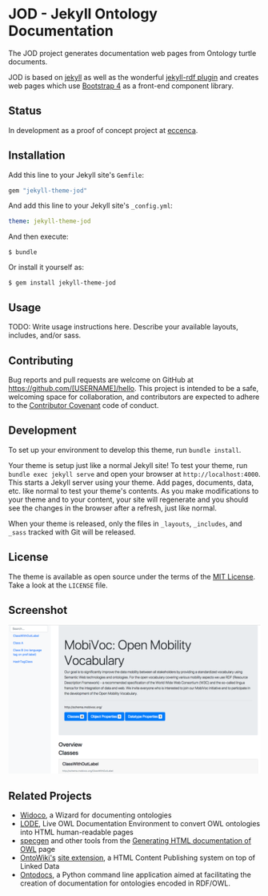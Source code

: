 # JOD - Jekyll Ontology Documentation

The JOD project generates documentation web pages from Ontology turtle documents.

JOD is based on [jekyll](jekyllrb.com) as well as the wonderful [jekyll-rdf plugin](https://github.com/white-gecko/jekyll-rdf) and creates web pages which use [Bootstrap 4](https://getbootstrap.com/) as a front-end component library.

## Status

In development as a proof of concept project at [eccenca](https://www.eccenca.com).


## Installation

Add this line to your Jekyll site's `Gemfile`:

```ruby
gem "jekyll-theme-jod"
```

And add this line to your Jekyll site's `_config.yml`:

```yaml
theme: jekyll-theme-jod
```

And then execute:

    $ bundle

Or install it yourself as:

    $ gem install jekyll-theme-jod

## Usage

TODO: Write usage instructions here. Describe your available layouts, includes, and/or sass.

## Contributing

Bug reports and pull requests are welcome on GitHub at https://github.com/[USERNAME]/hello. This project is intended to be a safe, welcoming space for collaboration, and contributors are expected to adhere to the [Contributor Covenant](http://contributor-covenant.org) code of conduct.

## Development

To set up your environment to develop this theme, run `bundle install`.

Your theme is setup just like a normal Jekyll site! To test your theme, run `bundle exec jekyll serve` and open your browser at `http://localhost:4000`. This starts a Jekyll server using your theme. Add pages, documents, data, etc. like normal to test your theme's contents. As you make modifications to your theme and to your content, your site will regenerate and you should see the changes in the browser after a refresh, just like normal.

When your theme is released, only the files in `_layouts`, `_includes`, and `_sass` tracked with Git will be released.

## License

The theme is available as open source under the terms of the [MIT License](https://opensource.org/licenses/MIT). Take a look at the `LICENSE` file.

## Screenshot

![Screenshot](./Screenshot.png "Screenshot")

## Related Projects

- [Widoco](https://github.com/dgarijo/Widoco), a Wizard for documenting ontologies
- [LODE](https://github.com/essepuntato/LODE), Live OWL Documentation Environment to convert OWL ontologies into HTML human-readable pages
- [specgen](https://github.com/zazi/specgen) and other tools from the [Generating HTML documentation of OWL](https://www.w3.org/2011/prov/wiki/Generating_HTML_documentation_of_OWL) page
- [OntoWiki's](http://ontowiki.net/) [site extension](https://github.com/AKSW/site.ontowiki), a HTML Content Publishing system on top of Linked Data
- [Ontodocs](https://github.com/lambdamusic/Ontodocs), a Python command line application aimed at facilitating the creation of documentation for ontologies encoded in RDF/OWL.
